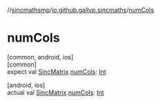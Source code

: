 //[sincmathsmp](../../index.md)/[io.github.gallvp.sincmaths](index.md)/[numCols](num-cols.md)

# numCols

[common, android, ios]\
[common]\
expect val [SincMatrix](-sinc-matrix/index.md).[numCols](num-cols.md): [Int](https://kotlinlang.org/api/latest/jvm/stdlib/kotlin/-int/index.html)

[android, ios]\
actual val [SincMatrix](-sinc-matrix/index.md).[numCols](num-cols.md): [Int](https://kotlinlang.org/api/latest/jvm/stdlib/kotlin/-int/index.html)
